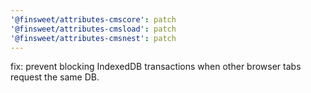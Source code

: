 ```yaml
---
'@finsweet/attributes-cmscore': patch
'@finsweet/attributes-cmsload': patch
'@finsweet/attributes-cmsnest': patch
---
```


fix: prevent blocking IndexedDB transactions when other browser tabs request the same DB.
